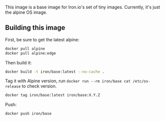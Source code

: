 
This image is a base image for Iron.io's set of tiny images. Currently, it's just the alpine OS image.

## Building this image

First, be sure to get the latest alpine:

```sh
docker pull alpine
docker pull alpine:edge
```

Then build it:

```sh
docker build -t iron/base:latest --no-cache .
```

Tag it with Alpine version, run `docker run --rm iron/base cat /etc/os-release` to check version.

```sh
docker tag iron/base:latest iron/base:X.Y.Z
```

Push:

```sh
docker push iron/base
```
